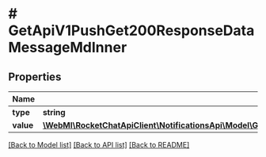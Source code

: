 # # GetApiV1PushGet200ResponseDataMessageMdInner

## Properties

Name | Type | Description | Notes
------------ | ------------- | ------------- | -------------
**type** | **string** |  | [optional]
**value** | [**\WebMI\RocketChatApiClient\NotificationsApi\Model\GetApiV1PushGet200ResponseDataMessageMdInnerValueInner[]**](GetApiV1PushGet200ResponseDataMessageMdInnerValueInner.md) |  | [optional]

[[Back to Model list]](../../README.md#models) [[Back to API list]](../../README.md#endpoints) [[Back to README]](../../README.md)
